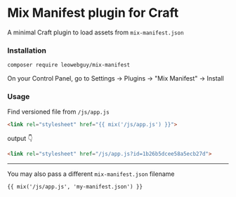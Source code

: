 Mix Manifest plugin for Craft
===

A minimal Craft plugin to load assets from `mix-manifest.json`

### Installation

```bash
composer require leowebguy/mix-manifest
```

On your Control Panel, go to Settings → Plugins → "Mix Manifest" → Install

### Usage

Find versioned file from `/js/app.js`

```html
<link rel="stylesheet" href="{{ mix('/js/app.js') }}">
```

output 👇

```html
<link rel="stylesheet" href="/js/app.js?id=1b26b5dcee58a5ecb27d">
```

---

You may also pass a different `mix-manifest.json` filename

`{{ mix('/js/app.js', 'my-manifest.json') }}`
